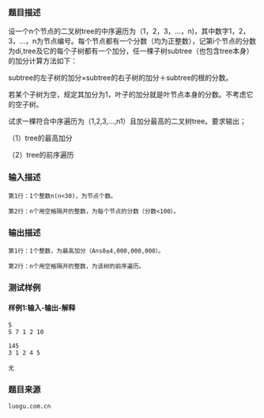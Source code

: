 ### 题目描述

设一个n个节点的二叉树tree的中序遍历为（1，2，3，...，n)，其中数字1，2，3，...，n为节点编号。每个节点都有一个分数（均为正整数），记第i个节点的分数为di,tree及它的每个子树都有一个加分，任一棵子树subtree（也包含tree本身）的加分计算方法如下：

subtree的左子树的加分×subtree的右子树的加分＋subtree的根的分数。

若某个子树为空，规定其加分为1，叶子的加分就是叶节点本身的分数。不考虑它的空子树。

试求一棵符合中序遍历为（1,2,3,…,n1）且加分最高的二叉树tree。要求输出；

（1）tree的最高加分

（2）tree的前序遍历
### 输入描述

```
第1行：1个整数n(n<30)，为节点个数。

第2行：n个用空格隔开的整数，为每个节点的分数（分数<100）。
```
### 输出描述

```
第1行：1个整数，为最高加分（Ans0≤4,000,000,000）。

第2行：n个用空格隔开的整数，为该树的前序遍历。
```

### 测试样例
#### 样例1:输入-输出-解释

```
5
5 7 1 2 10
```
```
145
3 1 2 4 5
```
```
无
```

### 题目来源  
`luogu.com.cn`